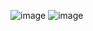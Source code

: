 ![image](https://user-images.githubusercontent.com/83164668/123302276-2b86b500-d53a-11eb-9e1d-289734ffc36d.png)
![image](https://user-images.githubusercontent.com/83164668/123302300-32152c80-d53a-11eb-9bef-05d4a483f7bf.png)
